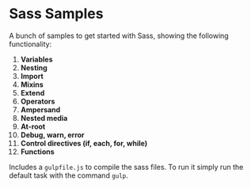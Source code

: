 # Sass Samples
A bunch of samples to get started with Sass, showing the following functionality:

1.  **Variables**
2.  **Nesting**
3.  **Import**
4.  **Mixins**
5.  **Extend**
6.  **Operators**
7.  **Ampersand**
8.  **Nested media**
9.  **At-root**
10. **Debug, warn, error**
11. **Control directives (if, each, for, while)**
12. **Functions**

Includes a `gulpfile.js` to compile the sass files. To run it simply run the default task with the command `gulp`. 
